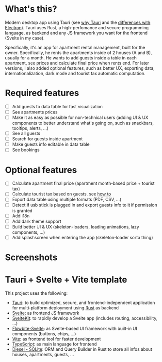 # What's this?
Modern desktop app using Tauri (see [why Tauri](https://tauri.app/) and the [differences with Electron](https://betterprogramming.pub/will-tauri-be-an-electron-killer-38fd6478004)). Tauri uses Rust, a high-perfomance and secure programming language, as backend and any JS framework you want for the frontend (Svelte in my case).

Specifically, it's an app for apartment rental management, built for the owner. Specifically, he rents the apartments inside of 2 houses (A and B), usually for a month. He wants to add guests inside a table in each apartment, see prices and calculate final price when rents end. For later versions, I also added optional features, such as better UX, exporting data, internationalization, dark mode and tourist tax automatic computation.

# Required features
- [ ] Add guests to data table for fast visualization
- [ ] See apartments prices
- [ ] Make it as easy as possible for non-technical users (adding UI & UX components to better understand what's going on, such as snackbars, tooltips, alerts, ...)
- [ ] See all guests
- [ ] Search for guests inside apartment
- [ ] Make guests info editable in data table
- [ ] See bookings

# Optional features
- [ ] Calculate apartment final price (apartment month-based price + tourist tax)
- [ ] Calculate tourist tax based on guests. see [how to](https://www.ovest.com/it/la-tassa-di-soggiorno-in-italia/)
- [ ] Export data table using multiple formats (PDF, CSV, ...)
- [ ] Detect if usb stick is plugged in and export guests info to it if permission is granted
- [ ] Add i18n
- [ ] Add dark theme support
- [ ] Build better UI & UX (skeleton-loaders, loading animations, lazy components, ...)
- [ ] Add splashscreen when entering the app (skeleton-loader sorta thing)

# Screenshots

# Tauri + Svelte + Vite template
This project uses the following:
- [Tauri](https://tauri.app/): to build optimized, secure, and frontend-independent application for multi-platform deployment using [Rust](https://www.rust-lang.org) as backend
- [Svelte](https://svelte.dev/): as frontend JS framework
- [SvelteKit](https://kit.svelte.dev/): to rapidly develop a Svelte app (includes routing, accessibility, ...)
- [Flowbite-Svelte](https://flowbite-svelte.com/): as Svelte-based UI framework with built-in UI components (buttons, chips, ...)
- [Vite](https://vitejs.dev/): as frontend tool for faster development
- [TypeScript](https://www.typescriptlang.org/): as main language for frontend
- [Diesel - SQLite](https://diesel.rs/): ORM and Query Builder in Rust to store all infos about houses, apartments, guests, ...
